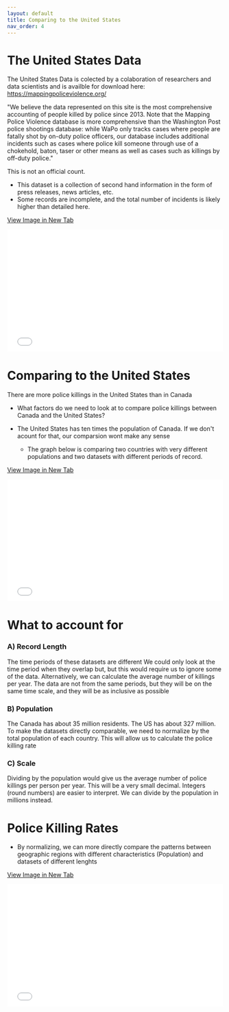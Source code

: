 ```yaml
---
layout: default
title: Comparing to the United States
nav_order: 4
---
```


# The United States Data
 
The United States Data is colected by a colaboration of researchers and data scientists and is availble for download here: https://mappingpoliceviolence.org/

"We believe the data represented on this site is the most comprehensive accounting of people killed by police since 2013. Note that the Mapping Police Violence database is more comprehensive than the Washington Post police shootings database: while WaPo only tracks cases where people are fatally shot by on-duty police officers, our database includes additional incidents such as cases where police kill someone through use of a chokehold, baton, taser or other means as well as cases such as killings by off-duty police."

This is not an official count.
* This dataset is a collection of second hand information in the form of press releases, news articles, etc.
* Some records are incomplete, and the total number of incidents is likely higher than detailed here.



<a href="US_Data.png" target="_blank">View Image in New Tab</a>

<div style="overflow: hidden;
  padding-top: 56.25%;
  position: relative">
  <iframe src="US_Data.png" title="Processes" scrolling="no" frameborder="0"
    style="border: 0;
   height: 100%;
   left: 0;
   position: absolute;
   top: 0;
   width: 100%;">
   <p>Your browser does not support iframes.</p>
 </iframe>
</div>



# Comparing to the United States  

There are more police killings in the United States than in Canada

* What factors do we need to look at to compare police killings between Canada and the United States?

* The United States has ten times the population of Canada.  If we don't acount for that, our comparsion wont make any sense
    * The graph below is comparing two countries with very different populations and two datasets with different periods of record.

    


<a href="RawComparison.png" target="_blank">View Image in New Tab</a>

<div style="overflow: hidden;
  padding-top: 56.25%;
  position: relative">
  <iframe src="RawComparison.png" title="Processes" scrolling="no" frameborder="0"
    style="border: 0;
   height: 100%;
   left: 0;
   position: absolute;
   top: 0;
   width: 100%;">
   <p>Your browser does not support iframes.</p>
 </iframe>
</div>



# What to account for

### A) Record Length
The time periods of these datasets are different
We could only look at the time period when they overlap but, but this would require us to ignore some of the data. 
Alternatively, we can calculate the average number of killings per year.
The data are not from the same periods, but they will be on the same time scale, and they will be as inclusive as possible
### B) Population
The Canada has about 35 million residents.  The US has about 327 million.  
To make the datasets directly comparable, we need to normalize by the total population of each country.  This will allow us to calculate the police killing rate
### C) Scale
Dividing by the population would give us the average number of police killings per person per year.  This will be a very small decimal.  Integers (round numbers) are easier to interpret.  We can divide by the population in millions instead.

# Police Killing Rates
* By normalizing, we can more directly compare the patterns between geographic regions with different characteristics (Population) and datasets of different lenghts




<a href="NormalizedComparison.png" target="_blank">View Image in New Tab</a>

<div style="overflow: hidden;
  padding-top: 56.25%;
  position: relative">
  <iframe src="NormalizedComparison.png" title="Processes" scrolling="no" frameborder="0"
    style="border: 0;
   height: 100%;
   left: 0;
   position: absolute;
   top: 0;
   width: 100%;">
   <p>Your browser does not support iframes.</p>
 </iframe>
</div>

